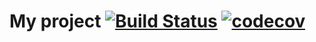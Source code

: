 # My project [![Build Status](https://travis-ci.com/zulfat95/pages-travis.svg?branch=master)](https://travis-ci.com/zulfat95/pages-travis) [![codecov](https://codecov.io/gh/zulfat95/pages-travis/branch/master/graph/badge.svg)](https://codecov.io/gh/zulfat95/pages-travis)